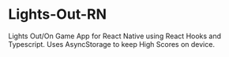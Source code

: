 # Lights-Out-RN
Lights Out/On Game App for React Native using React Hooks and Typescript. Uses AsyncStorage to keep High Scores on device.
